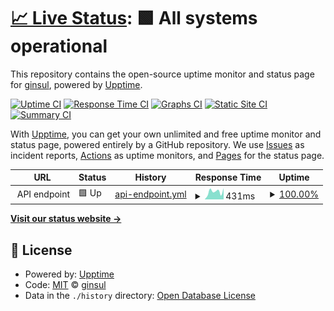 # [📈 Live Status](https://ginsul.github.io/up): <!--live status--> **🟩 All systems operational**

This repository contains the open-source uptime monitor and status page for [ginsul](https://ginsul.github.io/up), powered by [Upptime](https://github.com/upptime/upptime).

[![Uptime CI](https://github.com/ginsul/up/workflows/Uptime%20CI/badge.svg)](https://github.com/ginsul/up/actions?query=workflow%3A%22Uptime+CI%22)
[![Response Time CI](https://github.com/ginsul/up/workflows/Response%20Time%20CI/badge.svg)](https://github.com/ginsul/up/actions?query=workflow%3A%22Response+Time+CI%22)
[![Graphs CI](https://github.com/ginsul/up/workflows/Graphs%20CI/badge.svg)](https://github.com/ginsul/up/actions?query=workflow%3A%22Graphs+CI%22)
[![Static Site CI](https://github.com/ginsul/up/workflows/Static%20Site%20CI/badge.svg)](https://github.com/ginsul/up/actions?query=workflow%3A%22Static+Site+CI%22)
[![Summary CI](https://github.com/ginsul/up/workflows/Summary%20CI/badge.svg)](https://github.com/ginsul/up/actions?query=workflow%3A%22Summary+CI%22)

With [Upptime](https://upptime.js.org), you can get your own unlimited and free uptime monitor and status page, powered entirely by a GitHub repository. We use [Issues](https://github.com/ginsul/up/issues) as incident reports, [Actions](https://github.com/ginsul/up/actions) as uptime monitors, and [Pages](https://ginsul.github.io/up) for the status page.

<!--start: status pages-->
<!-- This summary is generated by Upptime (https://github.com/upptime/upptime) -->
<!-- Do not edit this manually, your changes will be overwritten -->
<!-- prettier-ignore -->
| URL | Status | History | Response Time | Uptime |
| --- | ------ | ------- | ------------- | ------ |
| <img alt="" src="https://icons.duckduckgo.com/ip3/api.checklyhq.com.ico" height="13"> API endpoint | 🟩 Up | [api-endpoint.yml](https://github.com/ginsul/up/commits/HEAD/history/api-endpoint.yml) | <details><summary><img alt="Response time graph" src="./graphs/api-endpoint/response-time-week.png" height="20"> 431ms</summary><br><a href="https://ginsul.github.io/up/history/api-endpoint"><img alt="Response time 419" src="https://img.shields.io/endpoint?url=https%3A%2F%2Fraw.githubusercontent.com%2Fginsul%2Fup%2FHEAD%2Fapi%2Fapi-endpoint%2Fresponse-time.json"></a><br><a href="https://ginsul.github.io/up/history/api-endpoint"><img alt="24-hour response time 243" src="https://img.shields.io/endpoint?url=https%3A%2F%2Fraw.githubusercontent.com%2Fginsul%2Fup%2FHEAD%2Fapi%2Fapi-endpoint%2Fresponse-time-day.json"></a><br><a href="https://ginsul.github.io/up/history/api-endpoint"><img alt="7-day response time 431" src="https://img.shields.io/endpoint?url=https%3A%2F%2Fraw.githubusercontent.com%2Fginsul%2Fup%2FHEAD%2Fapi%2Fapi-endpoint%2Fresponse-time-week.json"></a><br><a href="https://ginsul.github.io/up/history/api-endpoint"><img alt="30-day response time 403" src="https://img.shields.io/endpoint?url=https%3A%2F%2Fraw.githubusercontent.com%2Fginsul%2Fup%2FHEAD%2Fapi%2Fapi-endpoint%2Fresponse-time-month.json"></a><br><a href="https://ginsul.github.io/up/history/api-endpoint"><img alt="1-year response time 422" src="https://img.shields.io/endpoint?url=https%3A%2F%2Fraw.githubusercontent.com%2Fginsul%2Fup%2FHEAD%2Fapi%2Fapi-endpoint%2Fresponse-time-year.json"></a></details> | <details><summary><a href="https://ginsul.github.io/up/history/api-endpoint">100.00%</a></summary><a href="https://ginsul.github.io/up/history/api-endpoint"><img alt="All-time uptime 99.99%" src="https://img.shields.io/endpoint?url=https%3A%2F%2Fraw.githubusercontent.com%2Fginsul%2Fup%2FHEAD%2Fapi%2Fapi-endpoint%2Fuptime.json"></a><br><a href="https://ginsul.github.io/up/history/api-endpoint"><img alt="24-hour uptime 100.00%" src="https://img.shields.io/endpoint?url=https%3A%2F%2Fraw.githubusercontent.com%2Fginsul%2Fup%2FHEAD%2Fapi%2Fapi-endpoint%2Fuptime-day.json"></a><br><a href="https://ginsul.github.io/up/history/api-endpoint"><img alt="7-day uptime 100.00%" src="https://img.shields.io/endpoint?url=https%3A%2F%2Fraw.githubusercontent.com%2Fginsul%2Fup%2FHEAD%2Fapi%2Fapi-endpoint%2Fuptime-week.json"></a><br><a href="https://ginsul.github.io/up/history/api-endpoint"><img alt="30-day uptime 100.00%" src="https://img.shields.io/endpoint?url=https%3A%2F%2Fraw.githubusercontent.com%2Fginsul%2Fup%2FHEAD%2Fapi%2Fapi-endpoint%2Fuptime-month.json"></a><br><a href="https://ginsul.github.io/up/history/api-endpoint"><img alt="1-year uptime 100.00%" src="https://img.shields.io/endpoint?url=https%3A%2F%2Fraw.githubusercontent.com%2Fginsul%2Fup%2FHEAD%2Fapi%2Fapi-endpoint%2Fuptime-year.json"></a></details>

<!--end: status pages-->

[**Visit our status website →**](https://ginsul.github.io/up)

## 📄 License

- Powered by: [Upptime](https://github.com/upptime/upptime)
- Code: [MIT](./LICENSE) © [ginsul](https://ginsul.github.io/up)
- Data in the `./history` directory: [Open Database License](https://opendatacommons.org/licenses/odbl/1-0/)
